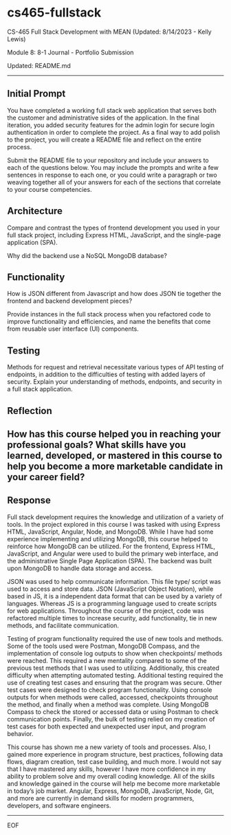 # cs465-fullstack
CS-465 Full Stack Development with MEAN
(Updated: 8/14/2023 - Kelly Lewis)

Module 8: 8-1 Journal - Portfolio Submission

Updated:
    README.md

------------------------------------------------------------------------------------------------------------------
Initial Prompt
------------------------------------------------------------------------------------------------------------------

You have completed a working full stack web application that serves both the customer and administrative sides of
the application. In the final iteration, you added security features for the admin login for secure login 
authentication in order to complete the project. As a final way to add polish to the project, you will create a 
README file and reflect on the entire process.

Submit the README file to your repository and include your answers to each of the questions below.
You may include the prompts and write a few sentences in response to each one, or you could write a paragraph or 
two weaving together all of your answers for each of the sections that correlate to your course competencies.

Architecture
-----------
Compare and contrast the types of frontend development you used in your full stack project, including 
	Express HTML, JavaScript, and the single-page application (SPA).

Why did the backend use a NoSQL MongoDB database?

Functionality
-----------
How is JSON different from Javascript and how does JSON tie together the frontend and backend development pieces?

Provide instances in the full stack process when you refactored code to improve functionality and efficiencies, 
	and name the benefits that come from reusable user interface (UI) components.

Testing
-----------
Methods for request and retrieval necessitate various types of API testing of endpoints, in addition to the 
	difficulties of testing with added layers of security. Explain your understanding of methods, endpoints, 
	and security in a full stack application.

Reflection
-----------
How has this course helped you in reaching your professional goals? What skills have you learned, developed, 
	or mastered in this course to help you become a more marketable candidate in your career field?
------------------------------------------------------------------------------------------------------------------
Response
------------------------------------------------------------------------------------------------------------------

Full stack development requires the knowledge and utilization of a variety of tools. In the project explored 
in this course I was tasked with using Express HTML, JavaScript, Angular, Node, and MongoDB. While I have had some 
experience implementing and utilizing MongoDB, this course helped to reinforce how MongoDB can be utilized. For the 
frontend, Express HTML, JavaScript, and Angular were used to build the primary web interface, and the administrative 
Single Page Application (SPA). The backend was built upon MongoDB to handle data storage and access.

JSON was used to help communicate information. This file type/ script was used to access and store data. 
JSON (JavaScript Object Notation), while based in JS, it is a independent data format that can be used by a variety 
of languages. Whereas JS is a programming language used to create scripts for web applications. Throughout the course 
of the project, code was refactored multiple times to increase security, add functionality, tie in new methods, and 
facilitate communication.

Testing of program functionality required the use of new tools and methods. Some of the tools used were 
Postman, MongoDB Compass, and the implementation of console log outputs to show when checkpoints/ methods were reached. 
This required a new mentality compared to some of the previous test methods that I was used to utilizing. Additionally, 
this created difficulty when attempting automated testing. Additional testing required the use of creating test cases 
and ensuring that the program was secure. Other test cases were designed to check program functionality. Using console 
outputs for when methods were called, accessed, checkpoints throughout the method, and finally when a method was 
complete. Using MongoDB Compass to check the stored or accessed data or using Postman to check communication points. 
Finally, the bulk of testing relied on my creation of test cases for both expected and unexpected user input, and 
program behavior.

This course has shown me a new variety of tools and processes. Also, I gained more experience in program 
structure, best practices, following data flows, diagram creation, test case building, and much more. I would not say 
that I have mastered any skills, however I have more confidence in my ability to problem solve and my overall coding 
knowledge. All of the skills and knowledge gained in the course will help me become more marketable in today’s job 
market. Angular, Express, MongoDB, JavaScript, Node, Git, and more are currently in demand skills for modern 
programmers, developers, and software engineers. 

------------------------------------------------------------------------------------------------------------------

EOF

